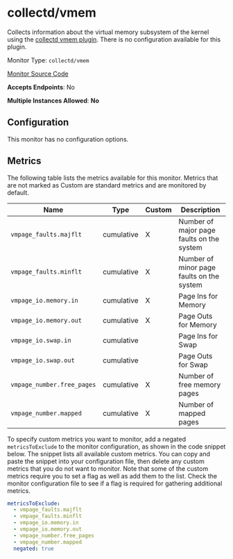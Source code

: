 <!--- GENERATED BY gomplate from scripts/docs/monitor-page.md.tmpl --->

# collectd/vmem

 Collects information about the virtual memory
subsystem of the kernel using the [collectd vmem
plugin](https://collectd.org/wiki/index.php/Plugin:vmem).  There is no
configuration available for this plugin.


Monitor Type: `collectd/vmem`

[Monitor Source Code](https://github.com/signalfx/signalfx-agent/tree/master/internal/monitors/collectd/vmem)

**Accepts Endpoints**: No

**Multiple Instances Allowed**: **No**

## Configuration

This monitor has no configuration options.


## Metrics

The following table lists the metrics available for this monitor. Metrics that are not marked as Custom are standard metrics and are monitored by default.

| Name | Type | Custom | Description |
| ---  | ---  | ---    | ---         |
| `vmpage_faults.majflt` | cumulative | X | Number of major page faults on the system |
| `vmpage_faults.minflt` | cumulative | X | Number of minor page faults on the system |
| `vmpage_io.memory.in` | cumulative | X | Page Ins for Memory |
| `vmpage_io.memory.out` | cumulative | X | Page Outs for Memory |
| `vmpage_io.swap.in` | cumulative |  | Page Ins for Swap |
| `vmpage_io.swap.out` | cumulative |  | Page Outs for Swap |
| `vmpage_number.free_pages` | cumulative | X | Number of free memory pages |
| `vmpage_number.mapped` | cumulative | X | Number of mapped pages |

To specify custom metrics you want to monitor, add a negated `metricsToExclude` to the monitor configuration, as shown in the code snippet below. The snippet lists all available custom metrics. You can copy and paste the snippet into your configuration file, then delete any custom metrics that you do not want to monitor. 
Note that some of the custom metrics require you to set a flag as well as add them to the list. Check the monitor configuration file to see if a flag is required for gathering additional metrics.
```yaml 
metricsToExclude:
  - vmpage_faults.majflt
  - vmpage_faults.minflt
  - vmpage_io.memory.in
  - vmpage_io.memory.out
  - vmpage_number.free_pages
  - vmpage_number.mapped
  negated: true
```





